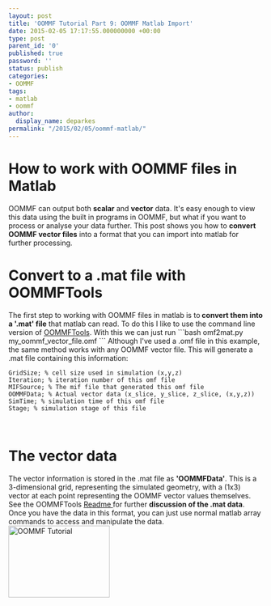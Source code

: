 ```yaml
---
layout: post
title: 'OOMMF Tutorial Part 9: OOMMF Matlab Import'
date: 2015-02-05 17:17:55.000000000 +00:00
type: post
parent_id: '0'
published: true
password: ''
status: publish
categories:
- OOMMF
tags:
- matlab
- oommf
author:
  display_name: deparkes
permalink: "/2015/02/05/oommf-matlab/"
---
```

<h1>How to work with OOMMF files in Matlab</h1>
OOMMF can output both <strong>scalar</strong> and <strong>vector</strong> data. It's easy enough to view this data using the built in programs in OOMMF, but what if you want to process or analyse your data further.
This post shows you how to <strong>convert OOMMF vector files</strong> into a format that you can import into matlab for further processing.
<h1>Convert to a .mat file with OOMMFTools</h1>
The first step to working with OOMMF files in matlab is to<strong> convert them into a '.mat' file</strong> that matlab can read.
To do this I like to use the command line version of <a title="OOMMF Tutorial Part 4: OOMMF Analysis Tools" href="{{site.baseurl}}/2014/06/10/oommf-tutorial-part-4-oommf-analysis-tools/">OOMMFTools</a>.
With this we can just run
```bash
omf2mat.py my_oommf_vector_file.omf
```
Although I've used a .omf file in this example, the same method works with any OOMMF vector file.
This will generate a .mat file containing this information:

```tcltk
GridSize; % cell size used in simulation (x,y,z)
Iteration; % iteration number of this omf file
MIFSource; % The mif file that generated this omf file
OOMMFData; % Actual vector data (x_slice, y_slice, z_slice, (x,y,z))
SimTime; % simulation time of this omf file
Stage; % simulation stage of this file
```
 
<h1>The vector data</h1>
The vector information is stored in the .mat file as <strong>'OOMMFData'</strong>. This is a 3-dimensional grid, representing the simulated geometry, with a (1x3) vector at each point representing the OOMMF vector values themselves.
See the OOMMFTools <a href="https://github.com/deparkes/OOMMFTools/blob/master/OOMMFTools-src/README.txt">Readme </a>for further <strong>discussion of the .mat data</strong>.
Once you have the data in this format, you can just use normal matlab array commands to access and manipulate the data.


<a href="{{site.baseurl}}/oommf/oommf-tutorial/">
<img class=" aligncenter" src="{{site.baseurl}}/assets/2015/02/OOMMF_tutorial.png" alt="OOMMF Tutorial" width="200" height="142" border="0">
</a>
